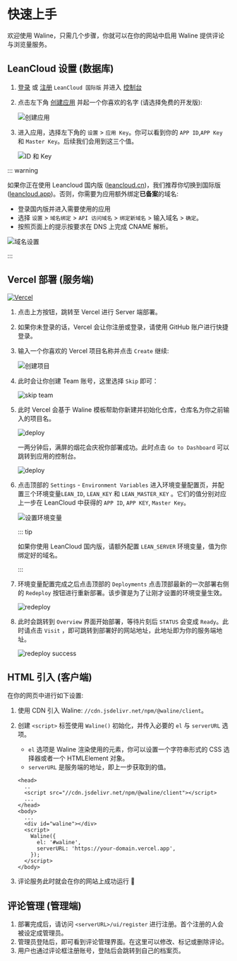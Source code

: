 # 快速上手

欢迎使用 Waline，只需几个步骤，你就可以在你的网站中启用 Waline 提供评论与浏览量服务。

<!-- more -->

## LeanCloud 设置 (数据库)

1. [登录](https://console.leancloud.app/login.html#/signin) 或 [注册](https://console.leancloud.app/login.html#/signup) `LeanCloud 国际版` 并进入 [控制台](https://console.leancloud.app/applist.html#/apps)

1. 点击左下角 [创建应用](https://console.leancloud.app/applist.html#/newapp) 并起一个你喜欢的名字 (请选择免费的开发版):

   ![创建应用](../assets/leancloud-1.jpeg)

1. 进入应用，选择左下角的 `设置` > `应用 Key`。你可以看到你的 `APP ID`,`APP Key` 和 `Master Key`。后续我们会用到这三个值。

   ![ID 和 Key](../assets/leancloud-2.jpeg)

::: warning

如果你正在使用 Leancloud 国内版 ([leancloud.cn](https://leancloud.cn))，我们推荐你切换到国际版 ([leancloud.app](https://leancloud.app))。否则，你需要为应用额外绑定**已备案**的域名:

- 登录国内版并进入需要使用的应用
- 选择 `设置` > `域名绑定` > `API 访问域名` > `绑定新域名` > 输入域名 > `确定`。
- 按照页面上的提示按要求在 DNS 上完成 CNAME 解析。

![域名设置](../assets/leancloud-3.png)

:::

## Vercel 部署 (服务端)

[![Vercel](https://vercel.com/button)](https://vercel.com/import/project?template=https://github.com/walinejs/waline/tree/main/example)

1. 点击上方按钮，跳转至 Vercel 进行 Server 端部署。

1. 如果你未登录的话，Vercel 会让你注册或登录，请使用 GitHub 账户进行快捷登录。

1. 输入一个你喜欢的 Vercel 项目名称并点击 `Create` 继续:

   ![创建项目](../assets/vercel-1.png)

1. 此时会让你创建 Team 账号，这里选择 `Skip` 即可：

   ![skip team](../assets/vercel-2.png)

1. 此时 Vercel 会基于 Waline 模板帮助你新建并初始化仓库，仓库名为你之前输入的项目名。

   ![deploy](../assets/vercel-3.png)

   一两分钟后，满屏的烟花会庆祝你部署成功。此时点击 `Go to Dashboard` 可以跳转到应用的控制台。

   ![deploy](../assets/vercel-4.png)

1. 点击顶部的 `Settings` - `Environment Variables` 进入环境变量配置页，并配置三个环境变量`LEAN_ID`, `LEAN_KEY` 和 `LEAN_MASTER_KEY` 。它们的值分别对应上一步在 LeanCloud 中获得的 `APP ID`, `APP KEY`, `Master Key`。

   ![设置环境变量](../assets/vercel-5.png)

   ::: tip

   如果你使用 LeanCloud 国内版，请额外配置 `LEAN_SERVER` 环境变量，值为你绑定好的域名。

   :::

1. 环境变量配置完成之后点击顶部的 `Deployments` 点击顶部最新的一次部署右侧的 `Redeploy` 按钮进行重新部署。该步骤是为了让刚才设置的环境变量生效。

   ![redeploy](../assets/vercel-6.png)

1. 此时会跳转到 `Overview` 界面开始部署，等待片刻后 `STATUS` 会变成 `Ready`。此时请点击 `Visit` ，即可跳转到部署好的网站地址，此地址即为你的服务端地址。

   ![redeploy success](../assets/vercel-7.png)

## HTML 引入 (客户端)

在你的网页中进行如下设置:

1. 使用 CDN 引入 Waline: `//cdn.jsdelivr.net/npm/@waline/client`。

2. 创建 `<script>` 标签使用 `Waline()` 初始化，并传入必要的 `el` 与 `serverURL` 选项。

   - `el` 选项是 Waline 渲染使用的元素，你可以设置一个字符串形式的 CSS 选择器或者一个 HTMLElement 对象。
   - `serverURL` 是服务端的地址，即上一步获取到的值。

   ```html:line-numbers
   <head>
     ..
     <script src="//cdn.jsdelivr.net/npm/@waline/client"></script>
     ...
   </head>
   <body>
     ...
     <div id="waline"></div>
     <script>
       Waline({
         el: '#waline',
         serverURL: 'https://your-domain.vercel.app',
       });
     </script>
   </body>
   ```

3. 评论服务此时就会在你的网站上成功运行 :tada:

## 评论管理 (管理端)

1. 部署完成后，请访问 `<serverURL>/ui/register` 进行注册。首个注册的人会被设定成管理员。
1. 管理员登陆后，即可看到评论管理界面。在这里可以修改、标记或删除评论。
1. 用户也通过评论框注册账号，登陆后会跳转到自己的档案页。
